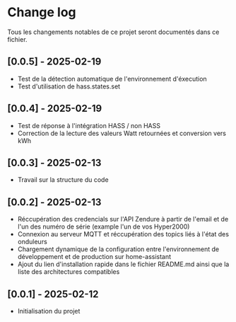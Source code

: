 # Change log

Tous les changements notables de ce projet seront documentés dans ce fichier.

## [0.0.5] - 2025-02-19

- Test de la détection automatique de l'environnement d'éxecution
- Test d'utilisation de hass.states.set

## [0.0.4] - 2025-02-19

- Test de réponse à l'intégration HASS / non HASS
- Correction de la lecture des valeurs Watt retournées et conversion vers kWh

## [0.0.3] - 2025-02-13

- Travail sur la structure du code

## [0.0.2] - 2025-02-13

- Réccupération des credencials sur l'API Zendure à partir de l'email et de l'un des numéro de série (example l'un de vos Hyper2000)
- Connexion au serveur MQTT et réccupération des topics liés à l'état des onduleurs
- Chargement dynamique de la configuration entre l'environnement de développement et de production sur home-assistant
- Ajout du lien d'installation rapide dans le fichier README.md ainsi que la liste des architectures compatibles

## [0.0.1] - 2025-02-12

- Initialisation du projet
